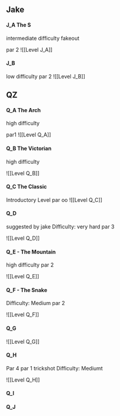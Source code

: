 ## Jake

#### J_A The S

intermediate difficulty
fakeout

par 2
![[Level J_A]]

#### J_B

low difficulty
par 2
![[Level J_B]]

## QZ

#### Q_A The Arch


high difficulty

par1
![[Level Q_A]]

#### Q_B The Victorian


high difficulty

![[Level Q_B]]

#### Q_C The Classic


Introductory Level
par oo
![[Level Q_C]]


#### Q_D 
suggested by jake
Difficulty: very hard
par 3

![[Level Q_D]]

#### Q_E - The Mountain

high difficulty
par 2


![[Level Q_E]]


#### Q_F - The Snake
Difficulty: Medium
par 2


![[Level Q_F]]

#### Q_G


![[Level Q_G]]




#### Q_H
Par 4
par 1 trickshot
Difficulty: Mediumt

![[Level Q_H]]

#### Q_I


#### Q_J


